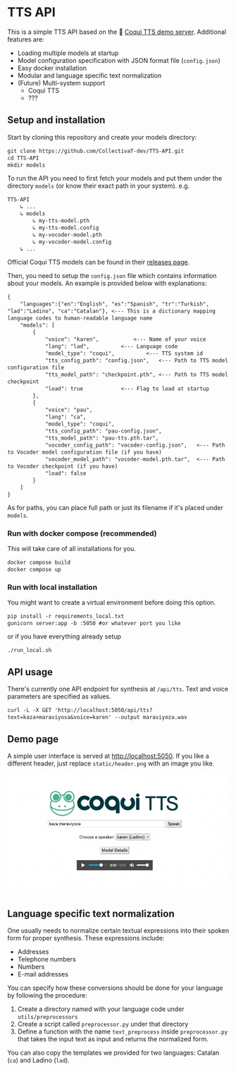 # TTS API

This is a simple TTS API based on the 🐸 [Coqui TTS demo server](https://github.com/coqui-ai/TTS/tree/dev/TTS/server). Additional features are:

- Loading multiple models at startup
- Model configuration specification with JSON format file (`config.json`)
- Easy docker installation
- Modular and language specific text normalization 
- (Future) Multi-system support	
	- Coqui TTS
	- ???

## Setup and installation

Start by cloning this repository and create your models directory:
```
git clone https://github.com/CollectivaT-dev/TTS-API.git
cd TTS-API
mkdir models
```

To run the API you need to first fetch your models and put them under the directory `models` (or know their exact path in your system). e.g.

```
TTS-API
    ↳ ...
    ↳ models
    	↳ my-tts-model.pth
        ↳ my-tts-model.config
        ↳ my-vocoder-model.pth
        ↳ my-vocoder-model.config
    ↳ ...
```

Official Coqui TTS models can be found in their [releases page](https://github.com/coqui-ai/TTS/releases).

Then, you need to setup the `config.json` file which contains information about your models. An example is provided below with explanations:

```
{
    "languages":{"en":"English", "es":"Spanish", "tr":"Turkish", "lad":"Ladino", "ca":"Catalan"}, <--- This is a dictionary mapping language codes to human-readable language name
    "models": [
        {
            "voice": "karen",			<--- Name of your voice
            "lang": "lad", 			<--- Language code
            "model_type": "coqui",  		<--- TTS system id
            "tts_config_path": "config.json",	<--- Path to TTS model configuration file 
            "tts_model_path": "checkpoint.pth",	<--- Path to TTS model checkpoint 
            "load": true 			<--- Flag to load at startup
        },
        {
            "voice": "pau",
            "lang": "ca",
            "model_type": "coqui",
            "tts_config_path": "pau-config.json",
            "tts_model_path": "pau-tts.pth.tar",
            "vocoder_config_path": "vocoder-config.json",	<--- Path to Vocoder model configuration file (if you have)
            "vocoder_model_path": "vocoder-model.pth.tar",	<--- Path to Vocoder checkpoint (if you have)
            "load": false
        }
    ]
}
```

As for paths, you can place full path or just its filename if it's placed under `models`.

### Run with docker compose (recommended)

This will take care of all installations for you.

```
docker compose build
docker compose up
```

### Run with local installation

You might want to create a virtual environment before doing this option.

```
pip install -r requirements_local.txt
gunicorn server:app -b :5050 #or whatever port you like
```

or if you have everything already setup
```
./run_local.sh
```

## API usage

There's currently one API endpoint for synthesis at `/api/tts`. Text and voice parameters are specified as values. 

```
curl -L -X GET 'http://localhost:5050/api/tts?text=kaza+maraviyosa&voice=karen' --output maraviyoza.wav
```

## Demo page

A simple user interface is served at [http://localhost:5050](http://localhost:5050). If you like a different header, just replace `static/header.png` with an image you like.

![Demo TTS interface](img/default-demo-page.png)

## Language specific text normalization

One usually needs to normalize certain textual expressions into their spoken form for proper synthesis. These expressions include:

- Addresses
- Telephone numbers
- Numbers
- E-mail addresses 

You can specify how these conversions should be done for your language by following the procedure:

1. Create a directory named with your language code under `utils/preprocessors`
2. Create a script called `preprocessor.py` under that directory
3. Define a function with the name `text_preprocess` inside `preprocessor.py` that takes the input text as input and returns the normalized form.

You can also copy the templates we provided for two languages: Catalan (`ca`) and Ladino (`lad`). 

